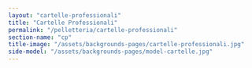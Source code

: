 ```yaml
---
layout: "cartelle-professionali"
title: "Cartelle Professionali"
permalink: "/pelletteria/cartelle-professionali"
section-name: "cp"
title-image: "/assets/backgrounds-pages/cartelle-professionali.jpg"
side-model: "/assets/backgrounds-pages/model-cartelle.jpg"
---
```

